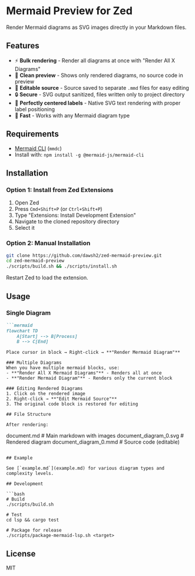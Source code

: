 # Mermaid Preview for Zed

Render Mermaid diagrams as SVG images directly in your Markdown files.

## Features

- ⚡ **Bulk rendering** - Render all diagrams at once with "Render All X Diagrams"
- 🎨 **Clean preview** - Shows only rendered diagrams, no source code in preview
- 📝 **Editable source** - Source saved to separate `.mmd` files for easy editing
- 🔒 **Secure** - SVG output sanitized, files written only to project directory
- 🎯 **Perfectly centered labels** - Native SVG text rendering with proper label positioning
- 🚀 **Fast** - Works with any Mermaid diagram type

## Requirements

- [Mermaid CLI](https://github.com/mermaid-js/mermaid-cli) (`mmdc`)
- Install with: `npm install -g @mermaid-js/mermaid-cli`

## Installation

### Option 1: Install from Zed Extensions
1. Open Zed
2. Press `Cmd+Shift+P` (or `Ctrl+Shift+P`)
3. Type "Extensions: Install Development Extension"
4. Navigate to the cloned repository directory
5. Select it

### Option 2: Manual Installation
```bash
git clone https://github.com/dawsh2/zed-mermaid-preview.git
cd zed-mermaid-preview
./scripts/build.sh && ./scripts/install.sh
```

Restart Zed to load the extension.

## Usage

### Single Diagram
```markdown
```mermaid
flowchart TD
    A[Start] --> B[Process]
    B --> C[End]
```
```
Place cursor in block → Right-click → **"Render Mermaid Diagram"**

### Multiple Diagrams
When you have multiple mermaid blocks, use:
- **"Render All X Mermaid Diagrams"** - Renders all at once
- **"Render Mermaid Diagram"** - Renders only the current block

### Editing Rendered Diagrams
1. Click on the rendered image
2. Right-click → **"Edit Mermaid Source"**
3. The original code block is restored for editing

## File Structure

After rendering:
```
document.md              # Main markdown with images
document_diagram_0.svg   # Rendered diagram
document_diagram_0.mmd   # Source code (editable)
```

## Example

See [`example.md`](example.md) for various diagram types and complexity levels.

## Development

```bash
# Build
./scripts/build.sh

# Test
cd lsp && cargo test

# Package for release
./scripts/package-mermaid-lsp.sh <target>
```

## License

MIT